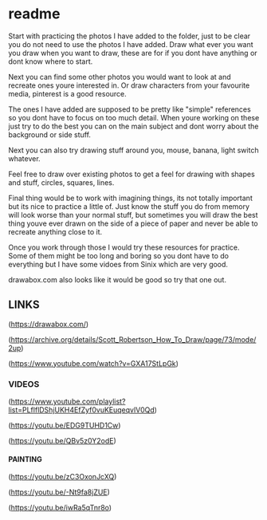 # readme

Start with practicing the photos I have added to the folder,
just to be clear you do not need to use the photos I have added. Draw what ever you want you draw when you want to draw, these are for if you dont have anything or dont know where to start.

Next you can find some other photos you would want to look at and recreate ones youre interested in.
Or draw characters from your favourite media, pinterest is a good resource.

The ones I have added are supposed to be pretty like "simple" references so you dont have to focus on too much detail. When youre working on these just try to do the best you can on the main subject and dont worry about the background or side stuff.

Next you can also try drawing stuff around you, mouse, banana, light switch whatever.

Feel free to draw over existing photos to get a feel for drawing with shapes and stuff, circles, squares, lines.

Final thing would be to work with imagining things, its not totally important but its nice to practice a little of. Just know the stuff you do from memory will look worse than your normal stuff, but sometimes you will draw the best thing youve ever drawn on the side of a piece of paper and never be able to recreate anything close to it.

Once you work through those I would try these resources for practice. Some of them might be too long and boring so you dont have to do everything but I have some vidoes from Sinix which are very good.

drawabox.com also looks like it would be good so try that one out.

## LINKS

(https://drawabox.com/)

(https://archive.org/details/Scott_Robertson_How_To_Draw/page/73/mode/2up)

(https://www.youtube.com/watch?v=GXA17StLpGk)

### VIDEOS

(https://www.youtube.com/playlist?list=PLflflDShjUKH4EfZyf0vuKEuqeqvlV0Qd)

(https://youtu.be/EDG9TUHD1Cw)

(https://youtu.be/QBv5z0Y2odE)

#### PAINTING

(https://youtu.be/zC3OxonJcXQ)

(https://youtu.be/-Nt9fa8jZUE)

(https://youtu.be/iwRa5qTnr8o)
